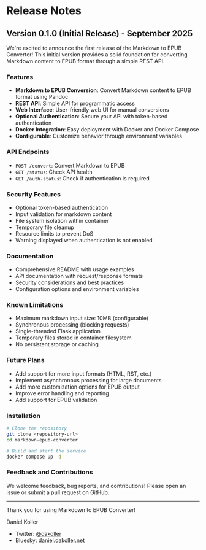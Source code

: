 # Release Notes

## Version 0.1.0 (Initial Release) - September 2025

We're excited to announce the first release of the Markdown to EPUB Converter! This initial version provides a solid foundation for converting Markdown content to EPUB format through a simple REST API.

### Features

- **Markdown to EPUB Conversion**: Convert Markdown content to EPUB format using Pandoc
- **REST API**: Simple API for programmatic access
- **Web Interface**: User-friendly web UI for manual conversions
- **Optional Authentication**: Secure your API with token-based authentication
- **Docker Integration**: Easy deployment with Docker and Docker Compose
- **Configurable**: Customize behavior through environment variables

### API Endpoints

- `POST /convert`: Convert Markdown to EPUB
- `GET /status`: Check API health
- `GET /auth-status`: Check if authentication is required

### Security Features

- Optional token-based authentication
- Input validation for markdown content
- File system isolation within container
- Temporary file cleanup
- Resource limits to prevent DoS
- Warning displayed when authentication is not enabled

### Documentation

- Comprehensive README with usage examples
- API documentation with request/response formats
- Security considerations and best practices
- Configuration options and environment variables

### Known Limitations

- Maximum markdown input size: 10MB (configurable)
- Synchronous processing (blocking requests)
- Single-threaded Flask application
- Temporary files stored in container filesystem
- No persistent storage or caching

### Future Plans

- Add support for more input formats (HTML, RST, etc.)
- Implement asynchronous processing for large documents
- Add more customization options for EPUB output
- Improve error handling and reporting
- Add support for EPUB validation

### Installation

```bash
# Clone the repository
git clone <repository-url>
cd markdown-epub-converter

# Build and start the service
docker-compose up -d
```

### Feedback and Contributions

We welcome feedback, bug reports, and contributions! Please open an issue or submit a pull request on GitHub.

---

Thank you for using Markdown to EPUB Converter!

Daniel Koller
- Twitter: [@dakoller](https://twitter.com/dakoller)
- Bluesky: [daniel.dakoller.net](https://bsky.app/profile/daniel.dakoller.net)
